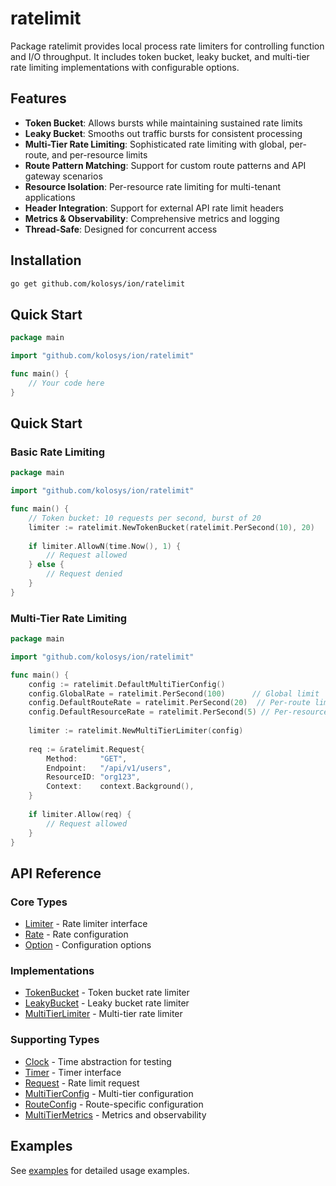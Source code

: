 # ratelimit

Package ratelimit provides local process rate limiters for controlling function and I/O throughput.
It includes token bucket, leaky bucket, and multi-tier rate limiting implementations with configurable options.

## Features

- **Token Bucket**: Allows bursts while maintaining sustained rate limits
- **Leaky Bucket**: Smooths out traffic bursts for consistent processing
- **Multi-Tier Rate Limiting**: Sophisticated rate limiting with global, per-route, and per-resource limits
- **Route Pattern Matching**: Support for custom route patterns and API gateway scenarios
- **Resource Isolation**: Per-resource rate limiting for multi-tenant applications
- **Header Integration**: Support for external API rate limit headers
- **Metrics & Observability**: Comprehensive metrics and logging
- **Thread-Safe**: Designed for concurrent access


## Installation

```bash
go get github.com/kolosys/ion/ratelimit
```

## Quick Start

```go
package main

import "github.com/kolosys/ion/ratelimit"

func main() {
    // Your code here
}
```

## Quick Start

### Basic Rate Limiting

```go
package main

import "github.com/kolosys/ion/ratelimit"

func main() {
    // Token bucket: 10 requests per second, burst of 20
    limiter := ratelimit.NewTokenBucket(ratelimit.PerSecond(10), 20)
    
    if limiter.AllowN(time.Now(), 1) {
        // Request allowed
    } else {
        // Request denied
    }
}
```

### Multi-Tier Rate Limiting

```go
package main

import "github.com/kolosys/ion/ratelimit"

func main() {
    config := ratelimit.DefaultMultiTierConfig()
    config.GlobalRate = ratelimit.PerSecond(100)      // Global limit
    config.DefaultRouteRate = ratelimit.PerSecond(20)  // Per-route limit
    config.DefaultResourceRate = ratelimit.PerSecond(5) // Per-resource limit
    
    limiter := ratelimit.NewMultiTierLimiter(config)
    
    req := &ratelimit.Request{
        Method:     "GET",
        Endpoint:   "/api/v1/users",
        ResourceID: "org123",
        Context:    context.Background(),
    }
    
    if limiter.Allow(req) {
        // Request allowed
    }
}
```

## API Reference
### Core Types
- [Limiter](api-reference.md#limiter) - Rate limiter interface
- [Rate](api-reference.md#rate) - Rate configuration
- [Option](api-reference.md#option) - Configuration options

### Implementations
- [TokenBucket](api-reference.md#tokenbucket) - Token bucket rate limiter
- [LeakyBucket](api-reference.md#leakybucket) - Leaky bucket rate limiter
- [MultiTierLimiter](api-reference.md#multitierlimiter) - Multi-tier rate limiter

### Supporting Types
- [Clock](api-reference.md#clock) - Time abstraction for testing
- [Timer](api-reference.md#timer) - Timer interface
- [Request](api-reference.md#request) - Rate limit request
- [MultiTierConfig](api-reference.md#multitierconfig) - Multi-tier configuration
- [RouteConfig](api-reference.md#routeconfig) - Route-specific configuration
- [MultiTierMetrics](api-reference.md#multitiermetrics) - Metrics and observability

## Examples

See [examples](examples.md) for detailed usage examples.
